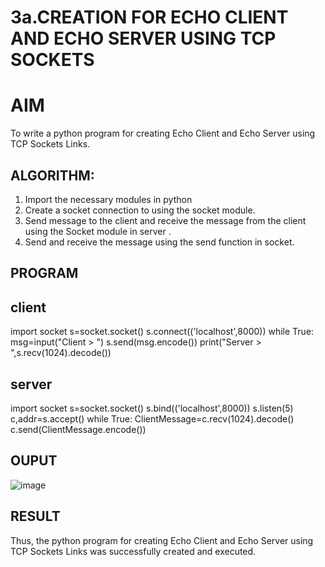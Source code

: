 # 3a.CREATION FOR ECHO CLIENT AND ECHO SERVER USING TCP SOCKETS
# AIM
To write a python program for creating Echo Client and Echo Server using TCP
Sockets Links.
## ALGORITHM:
1. Import the necessary modules in python
2. Create a socket connection to using the socket module.
3. Send message to the client and receive the message from the client using the Socket module in
 server .
4. Send and receive the message using the send function in socket.
## PROGRAM

## client
 
  import socket 
  s=socket.socket() 
  s.connect(('localhost',8000)) 
  while True: 
      msg=input("Client > ") 
      s.send(msg.encode()) 
      print("Server > ",s.recv(1024).decode()) 

## server

  import socket 
  s=socket.socket() 
  s.bind(('localhost',8000)) 
  s.listen(5) 
  c,addr=s.accept() 
  while True: 
      ClientMessage=c.recv(1024).decode() 
      c.send(ClientMessage.encode())

## OUPUT

![image](https://github.com/user-attachments/assets/5848cf51-2ad4-4ece-bb22-4c761586768f)

## RESULT
Thus, the python program for creating Echo Client and Echo Server using TCP Sockets Links 
was successfully created and executed.
